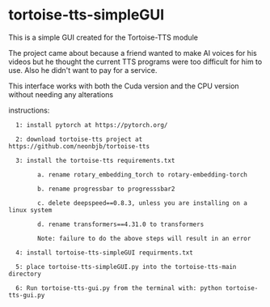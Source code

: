 # tortoise-tts-simpleGUI
This is a simple GUI created for the Tortoise-TTS module


The project came about because a friend wanted to make AI voices for his videos but he
thought the current TTS programs were too difficult for him to use. Also he didn't 
want to pay for a service.

This interface works with both the Cuda version and the CPU version without needing 
any alterations

instructions:

      1: install pytorch at https://pytorch.org/
      
      2: download tortoise-tts project at https://github.com/neonbjb/tortoise-tts
      
      3: install the tortoise-tts requirements.txt 
      
            a. rename rotary_embedding_torch to rotary-embedding-torch
            
            b. rename progressbar to progresssbar2
            
            c. delete deepspeed==0.8.3, unless you are installing on a linux system
            
            d. rename transformers==4.31.0 to transformers
      
            Note: failure to do the above steps will result in an error
            
      4: install tortoise-tts-simpleGUI requirments.txt
      
      5: place tortoise-tts-simpleGUI.py into the tortoise-tts-main directory
      
      6: Run tortoise-tts-gui.py from the terminal with: python tortoise-tts-gui.py

      
